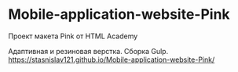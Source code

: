 # Mobile-application-website-Pink
Проект макета Pink от HTML Academy

Адаптивная и резиновая верстка. 
Сборка Gulp.
https://stasnislav121.github.io/Mobile-application-website-Pink/
